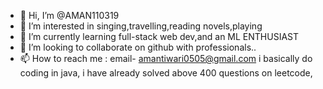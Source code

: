 - 👋 Hi, I’m @AMAN110319
- 👀 I’m interested in singing,travelling,reading novels,playing
- 🌱 I’m currently learning full-stack web dev,and an ML ENTHUSIAST
- 💞️ I’m looking to collaborate on github with professionals..
- 📫 How to reach me : email- amantiwari0505@gmail.com
i basically do coding in java, i have already solved above 400 questions on leetcode, 
<!---
AMAN110319/AMAN110319 is a ✨ special ✨ repository because its `README.md` (this file) appears on your GitHub profile.
You can click the Preview link to take a look at your changes.
--->
